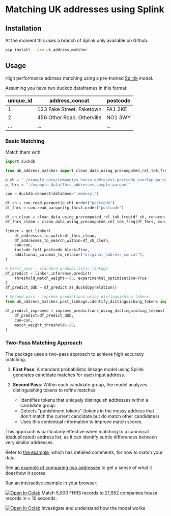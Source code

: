 # Matching UK addresses using Splink

## Installation

At the moment this uses a branch of Splink only available on Github.
```bash
pip install --pre uk_address_matcher
```

## Usage

High performance address matching using a pre-trained [Splink](https://github.com/moj-analytical-services/splink) model.

Assuming you have two duckdb dataframes in this format:

| unique_id | address_concat               | postcode  |
|-----------|------------------------------|-----------|
| 1         | 123 Fake Street, Faketown    | FA1 2KE   |
| 2         | 456 Other Road, Otherville   | NO1 3WY   |
| ...       | ...                          | ...       |


### Basic Matching

Match them with:

```python
import duckdb

from uk_address_matcher import clean_data_using_precomputed_rel_tok_freq, get_linker

p_ch = "./example_data/companies_house_addresess_postcode_overlap.parquet"
p_fhrs = "./example_data/fhrs_addresses_sample.parquet"

con = duckdb.connect(database=":memory:")

df_ch = con.read_parquet(p_ch).order("postcode")
df_fhrs = con.read_parquet(p_fhrs).order("postcode")

df_ch_clean = clean_data_using_precomputed_rel_tok_freq(df_ch, con=con)
df_fhrs_clean = clean_data_using_precomputed_rel_tok_freq(df_fhrs, con=con)

linker = get_linker(
    df_addresses_to_match=df_fhrs_clean,
    df_addresses_to_search_within=df_ch_clean,
    con=con,
    include_full_postcode_block=True,
    additional_columns_to_retain=["original_address_concat"],
)

# First pass - standard probabilistic linkage
df_predict = linker.inference.predict(
    threshold_match_weight=-50, experimental_optimisation=True
)
df_predict_ddb = df_predict.as_duckdbpyrelation()

# Second pass - improve predictions using distinguishing tokens
from uk_address_matcher.post_linkage.identify_distinguishing_tokens import improve_predictions_using_distinguishing_tokens

df_predict_improved = improve_predictions_using_distinguishing_tokens(
    df_predict=df_predict_ddb,
    con=con,
    match_weight_threshold=-20,
)
```


### Two-Pass Matching Approach

The package uses a two-pass approach to achieve high accuracy matching:

1. **First Pass**: A standard probabilistic linkage model using Splink generates candidate matches for each input address.

2. **Second Pass**: Within each candidate group, the model analyzes distinguishing tokens to refine matches:
   - Identifies tokens that uniquely distinguish addresses within a candidate group
   - Detects "punishment tokens" (tokens in the messy address that don't match the current candidate but do match other candidates)
   - Uses this contextual information to improve match scores

This approach is particularly effective when matching to a canonical (deduplicated) address list, as it can identify subtle differences between very similar addresses.



Refer to [the example](example_matching.py), which has detailed comments, for how to match your data.

See [an example of comparing two addresses](example_compare_two.py) to get a sense of what it does/how it scores

Run an interactive example in your browser:

[![Open In Colab](https://colab.research.google.com/assets/colab-badge.svg)](https://colab.research.google.com/github/RobinL/uk_address_matcher/blob/main/match_example_data.ipynb)  Match 5,000 FHRS records to 21,952 companies house records in < 10 seconds.

[![Open In Colab](https://colab.research.google.com/assets/colab-badge.svg)](https://colab.research.google.com/github/RobinL/uk_address_matcher/blob/main/interactive_comparison.ipynb) Investigate and understand how the model works



